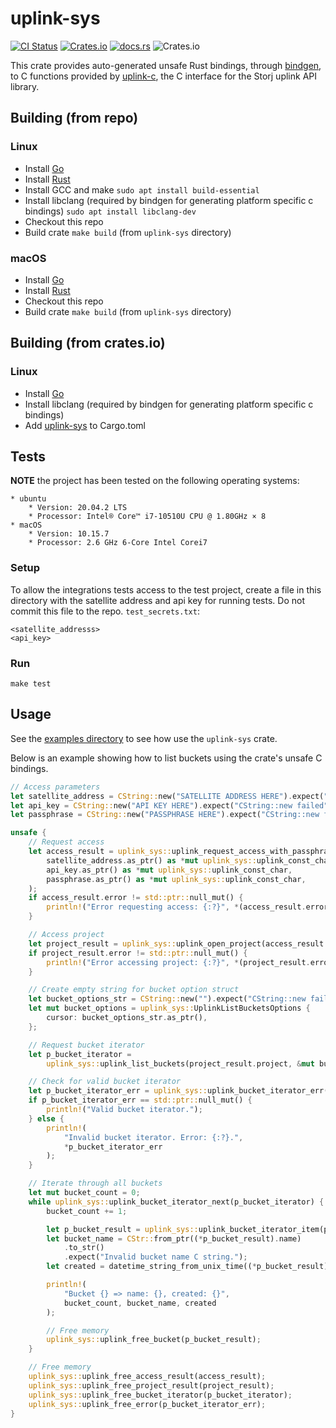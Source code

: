 # uplink-sys

[![CI Status](https://img.shields.io/github/actions/workflow/status/storj-thirdparty/uplink-rust/uplink-sys.yml?branch=main&style=for-the-badge)](https://github.com/storj-thirdparty/uplink-rust/actions/workflows/uplink-sys.yml)
[![Crates.io](https://img.shields.io/crates/v/uplink-sys?style=for-the-badge)](https://crates.io/crates/uplink-sys)
[![docs.rs](https://img.shields.io/docsrs/uplink-sys?style=for-the-badge)](https://docs.rs/uplink-sys)
![Crates.io](https://img.shields.io/crates/d/uplink-sys?style=for-the-badge)

This crate provides auto-generated unsafe Rust bindings, through [bindgen](https://github.com/rust-lang/rust-bindgen/), to C functions provided by [uplink-c](https://github.com/storj/uplink-c/), the C interface for the Storj uplink API library.

## Building (from repo)

### Linux

 - Install [Go](https://golang.org/doc/install)
 - Install [Rust](https://www.rust-lang.org/tools/install)
 - Install GCC and make
  `sudo apt install build-essential`
 - Install libclang (required by bindgen for generating platform specific c bindings)
  `sudo apt install libclang-dev`
 - Checkout this repo
 - Build crate
  `make build` (from `uplink-sys` directory)

### macOS

 - Install [Go](https://golang.org/doc/install)
 - Install [Rust](https://www.rust-lang.org/tools/install)
 - Checkout this repo
 - Build crate
  `make build` (from `uplink-sys` directory)

## Building (from crates.io)

### Linux

 - Install [Go](https://golang.org/doc/install)
 - Install libclang (required by bindgen for generating platform specific c bindings)
 - Add [uplink-sys](https://crates.io/crates/uplink-sys) to Cargo.toml

## Tests

__NOTE__ the project has been tested on the following operating systems:
```
* ubuntu
	* Version: 20.04.2 LTS
	* Processor: Intel® Core™ i7-10510U CPU @ 1.80GHz × 8
* macOS
	* Version: 10.15.7
	* Processor: 2.6 GHz 6-Core Intel Corei7
```

### Setup

To allow the integrations tests access to the test project, create a file in this directory with the satellite address and api key for running tests.
Do not commit this file to the repo.
`test_secrets.txt`:
```
<satellite_addresss>
<api_key>
```

### Run

`make test`

## Usage

See the [examples directory](https://github.com/storj-thirdparty/uplink-rust/tree/main/uplink-sys/examples) to see how use the `uplink-sys` crate.

Below is an example showing how to list buckets using the crate's unsafe C bindings.

```rust
// Access parameters
let satellite_address = CString::new("SATELLITE ADDRESS HERE").expect("CString::new failed");
let api_key = CString::new("API KEY HERE").expect("CString::new failed");
let passphrase = CString::new("PASSPHRASE HERE").expect("CString::new failed");

unsafe {
    // Request access
    let access_result = uplink_sys::uplink_request_access_with_passphrase(
        satellite_address.as_ptr() as *mut uplink_sys::uplink_const_char,
        api_key.as_ptr() as *mut uplink_sys::uplink_const_char,
        passphrase.as_ptr() as *mut uplink_sys::uplink_const_char,
    );
    if access_result.error != std::ptr::null_mut() {
        println!("Error requesting access: {:?}", *(access_result.error));
    }

    // Access project
    let project_result = uplink_sys::uplink_open_project(access_result.access);
    if project_result.error != std::ptr::null_mut() {
        println!("Error accessing project: {:?}", *(project_result.error));
    }

    // Create empty string for bucket option struct
    let bucket_options_str = CString::new("").expect("CString::new failed");
    let mut bucket_options = uplink_sys::UplinkListBucketsOptions {
        cursor: bucket_options_str.as_ptr(),
    };

    // Request bucket iterator
    let p_bucket_iterator =
        uplink_sys::uplink_list_buckets(project_result.project, &mut bucket_options);

    // Check for valid bucket iterator
    let p_bucket_iterator_err = uplink_sys::uplink_bucket_iterator_err(p_bucket_iterator);
    if p_bucket_iterator_err == std::ptr::null_mut() {
        println!("Valid bucket iterator.");
    } else {
        println!(
            "Invalid bucket iterator. Error: {:?}.",
            *p_bucket_iterator_err
        );
    }

    // Iterate through all buckets
    let mut bucket_count = 0;
    while uplink_sys::uplink_bucket_iterator_next(p_bucket_iterator) {
        bucket_count += 1;

        let p_bucket_result = uplink_sys::uplink_bucket_iterator_item(p_bucket_iterator);
        let bucket_name = CStr::from_ptr((*p_bucket_result).name)
            .to_str()
            .expect("Invalid bucket name C string.");
        let created = datetime_string_from_unix_time((*p_bucket_result).created);

        println!(
            "Bucket {} => name: {}, created: {}",
            bucket_count, bucket_name, created
        );

        // Free memory
        uplink_sys::uplink_free_bucket(p_bucket_result);
    }

    // Free memory
    uplink_sys::uplink_free_access_result(access_result);
    uplink_sys::uplink_free_project_result(project_result);
    uplink_sys::uplink_free_bucket_iterator(p_bucket_iterator);
    uplink_sys::uplink_free_error(p_bucket_iterator_err);
}
```
